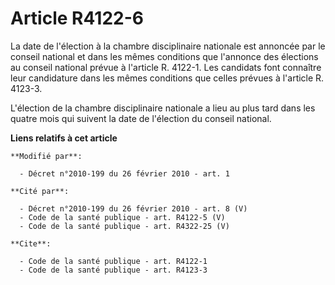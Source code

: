 # Article R4122-6

La date de l'élection à la chambre disciplinaire nationale est annoncée par le conseil national et dans les mêmes conditions
que l'annonce des élections au conseil national prévue à l'article R. 4122-1. Les candidats font connaître leur candidature
dans les mêmes conditions que celles prévues à l'article R. 4123-3.

L'élection de la chambre disciplinaire nationale a lieu au plus tard dans les quatre mois qui suivent la date de l'élection
du conseil national.

**Liens relatifs à cet article**

	**Modifié par**:

	  - Décret n°2010-199 du 26 février 2010 - art. 1

	**Cité par**:

	  - Décret n°2010-199 du 26 février 2010 - art. 8 (V)
	  - Code de la santé publique - art. R4122-5 (V)
	  - Code de la santé publique - art. R4322-25 (V)

	**Cite**:

	  - Code de la santé publique - art. R4122-1
	  - Code de la santé publique - art. R4123-3
